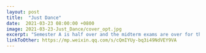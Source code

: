```yaml
---
layout: post
title:  "Just Dance"
date:  2021-03-23 08:00:00 +0800
image: 2021-03-23-Just_Dance/cover_opt.jpg
excerpt: "Semester A is half over and the midterm exams are over for the time being. To help our residents relax and exercise, we held a 'Just Dance' video dancing game night."
linkToOther: https://mp.weixin.qq.com/s/cQmIYUy-bq3i49NdVEY9VA
---
```


